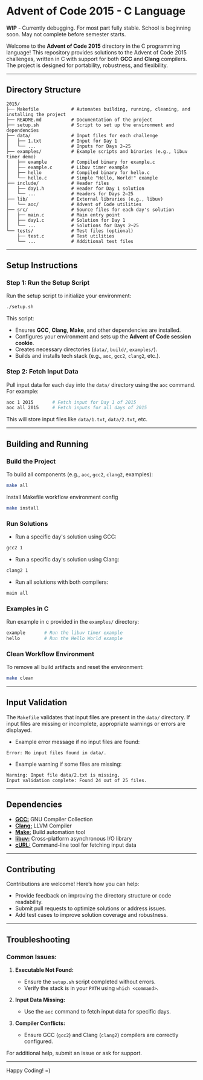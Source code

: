 # Advent of Code 2015 - C Language

**WIP** - Currently debugging. For most part fully stable. School is beginning soon. May not complete before semester starts.

Welcome to the **Advent of Code 2015** directory in the C programming language! This repository provides solutions to the Advent of Code 2015 challenges, written in C with support for both **GCC** and **Clang** compilers. The project is designed for portability, robustness, and flexibility.

---

## Directory Structure

```plaintext
2015/
├── Makefile            # Automates building, running, cleaning, and installing the project
├── README.md           # Documentation of the project
├── setup.sh            # Script to set up the environment and dependencies
├── data/               # Input files for each challenge
│   ├── 1.txt           # Input for Day 1
│   └── ...             # Inputs for Days 2–25
├── examples/           # Example scripts and binaries (e.g., libuv timer demo)
│   ├── example         # Compiled binary for example.c
│   ├── example.c       # Libuv timer example
│   ├── hello           # Compiled binary for hello.c
│   └── hello.c         # Simple "Hello, World!" example
├── include/            # Header files
│   ├── day1.h          # Header for Day 1 solution
│   └── ...             # Headers for Days 2–25
├── lib/                # External libraries (e.g., libuv)
│   └── aoc/            # Advent of Code utilities
├── src/                # Source files for each day's solution
│   ├── main.c          # Main entry point
│   ├── day1.c          # Solution for Day 1
│   └── ...             # Solutions for Days 2–25
└── tests/              # Test files (optional)
    ├── test.c          # Test utilities
    └── ...             # Additional test files
```

---

## Setup Instructions

### Step 1: Run the Setup Script

Run the setup script to initialize your environment:

```bash
./setup.sh
```

This script:
- Ensures **GCC**, **Clang**, **Make**, and other dependencies are installed.
- Configures your environment and sets up the **Advent of Code session cookie**.
- Creates necessary directories (`data/`, `build/`, `examples/`).
- Builds and installs tech stack (e.g., `aoc`, `gcc2`, `clang2`, etc.).

### Step 2: Fetch Input Data

Pull input data for each day into the `data/` directory using the `aoc` command. For example:

```bash
aoc 1 2015       # Fetch input for Day 1 of 2015
aoc all 2015     # Fetch inputs for all days of 2015
```

This will store input files like `data/1.txt`, `data/2.txt`, etc.

---

## Building and Running

### Build the Project

To build all components (e.g., `aoc`, `gcc2`, `clang2`, examples):

```bash
make all
```
Install Makefile workflow environment config

```bash
make install
```

### Run Solutions

- Run a specific day's solution using GCC:

```bash
gcc2 1
```

- Run a specific day's solution using Clang:

```bash
clang2 1
```

- Run all solutions with both compilers:

```bash
main all
```

### Examples in C

Run example in c provided in the `examples/` directory:

```bash
example       # Run the libuv timer example
hello         # Run the Hello World example
```

### Clean Workflow Environment

To remove all build artifacts and reset the environment:

```bash
make clean
```

---

## Input Validation

The `Makefile` validates that input files are present in the `data/` directory. If input files are missing or incomplete, appropriate warnings or errors are displayed.

- Example error message if no input files are found:

```plaintext
Error: No input files found in data/.
```

- Example warning if some files are missing:

```plaintext
Warning: Input file data/2.txt is missing.
Input validation complete: Found 24 out of 25 files.
```

---

## Dependencies

- [**GCC:**](https://gcc.gnu.org/onlinedocs/) GNU Compiler Collection
- [**Clang:**](https://clang.llvm.org/docs/index.html) LLVM Compiler
- [**Make:**](https://www.gnu.org/software/make/manual/make.html) Build automation tool
- [**libuv:**](https://libuv.org/) Cross-platform asynchronous I/O library
- [**cURL:**](https://curl.se/docs/manpage.html) Command-line tool for fetching input data

---

## Contributing

Contributions are welcome! Here’s how you can help:
- Provide feedback on improving the directory structure or code readability.
- Submit pull requests to optimize solutions or address issues.
- Add test cases to improve solution coverage and robustness.

---

## Troubleshooting

### Common Issues:
1. **Executable Not Found:**
   - Ensure the `setup.sh` script completed without errors.
   - Verify the stack is in your `PATH` using `which <command>`.

2. **Input Data Missing:**
   - Use the `aoc` command to fetch input data for specific days.

3. **Compiler Conflicts:**
   - Ensure GCC (`gcc2`) and Clang (`clang2`) compilers are correctly configured.

For additional help, submit an issue or ask for support.

---

Happy Coding! =)

